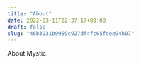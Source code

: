 ```yaml
---
title: "About"
date: 2022-03-11T22:37:17+08:00
draft: false
slug: "46b3931b9959c927df4fc65fdee94b07"
---
```


About Mystic.

